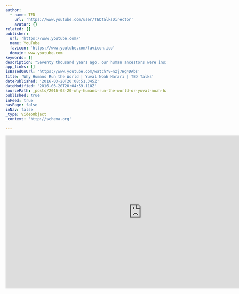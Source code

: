 ```yaml
---
author:
  - name: TED
    url: 'https://www.youtube.com/user/TEDtalksDirector'
    avatar: {}
related: []
publisher:
  url: 'https://www.youtube.com/'
  name: YouTube
  favicon: 'https://www.youtube.com/favicon.ico'
  domain: www.youtube.com
keywords: []
description: "Seventy thousand years ago, our human ancestors were insignificant animals, just minding their own business in a corner of Africa with all the other animals. But now, few would disagree that humans dominate planet Earth; we've spread to every continent, and our actions determine the fate of other animals (and possibly Earth itself)."
app_links: []
isBasedOnUrl: 'https://www.youtube.com/watch?v=nzj7Wg4DAbs'
title: 'Why Humans Run the World | Yuval Noah Harari | TED Talks'
datePublished: '2016-03-20T20:08:51.345Z'
dateModified: '2016-03-20T20:04:59.110Z'
sourcePath: _posts/2016-03-20-why-humans-run-the-world-or-yuval-noah-harari-or-ted-talks.md
published: true
inFeed: true
hasPage: false
inNav: false
_type: VideoObject
_context: 'http://schema.org'

---
```

<iframe src="https://cdn.embedly.com/widgets/media.html?src=https%3A%2F%2Fwww.youtube.com%2Fembed%2Fnzj7Wg4DAbs%3Ffeature%3Doembed&amp;url=https%3A%2F%2Fwww.youtube.com%2Fwatch%3Fv%3Dnzj7Wg4DAbs&amp;image=https%3A%2F%2Fi.ytimg.com%2Fvi%2Fnzj7Wg4DAbs%2Fhqdefault.jpg&amp;key=b7d04c9b404c499eba89ee7072e1c4f7&amp;type=text%2Fhtml&amp;schema=youtube" width="854" height="480" scrolling="no" frameborder="0" allowfullscreen="allowfullscreen" style=""></iframe>
